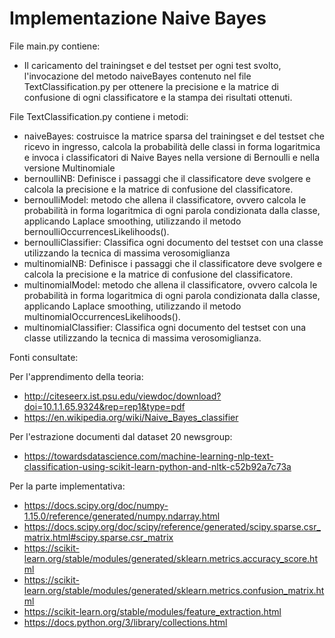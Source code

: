 # Implementazione Naive Bayes

File main.py contiene:
 - Il caricamento del trainingset e del testset per ogni test svolto, l'invocazione del metodo naiveBayes contenuto nel file TextClassification.py per ottenere la precisione e la matrice di confusione di ogni classificatore e la stampa dei risultati ottenuti.
 
File TextClassification.py contiene i metodi:
 - naiveBayes: costruisce la matrice sparsa del trainingset e del testset che ricevo in ingresso, calcola la probabilità delle classi in forma logaritmica e invoca i classificatori di Naive Bayes nella versione di Bernoulli e nella versione Multinomiale
 - bernoulliNB: Definisce i passaggi che il classificatore deve svolgere e calcola la precisione e la matrice di confusione del classificatore.
 - bernoulliModel: metodo che allena il classificatore, ovvero calcola le probabilità in forma logaritmica di ogni parola condizionata dalla classe, applicando Laplace smoothing, utilizzando il metodo bernoulliOccurrencesLikelihoods().
 - bernoulliClassifier: Classifica ogni documento del testset con una classe utilizzando la tecnica di massima verosomiglianza
 - multinomialNB: Definisce i passaggi che il classificatore deve svolgere e calcola la precisione e la matrice di confusione del classificatore.
 - multinomialModel: metodo che allena il classificatore, ovvero calcola le probabilità in forma logaritmica di ogni parola condizionata dalla classe, applicando Laplace smoothing, utilizzando il metodo multinomialOccurrencesLikelihoods().
 - multinomialClassifier: Classifica ogni documento del testset con una classe utilizzando la tecnica di massima verosomiglianza.
 

Fonti consultate:

Per l'apprendimento della teoria:
 - http://citeseerx.ist.psu.edu/viewdoc/download?doi=10.1.1.65.9324&rep=rep1&type=pdf
 - https://en.wikipedia.org/wiki/Naive_Bayes_classifier

Per l'estrazione documenti dal dataset 20 newsgroup:
 - https://towardsdatascience.com/machine-learning-nlp-text-classification-using-scikit-learn-python-and-nltk-c52b92a7c73a

Per la parte implementativa:
 - https://docs.scipy.org/doc/numpy-1.15.0/reference/generated/numpy.ndarray.html
 - https://docs.scipy.org/doc/scipy/reference/generated/scipy.sparse.csr_matrix.html#scipy.sparse.csr_matrix
 - https://scikit-learn.org/stable/modules/generated/sklearn.metrics.accuracy_score.html
 - https://scikit-learn.org/stable/modules/generated/sklearn.metrics.confusion_matrix.html
 - https://scikit-learn.org/stable/modules/feature_extraction.html
 - https://docs.python.org/3/library/collections.html
